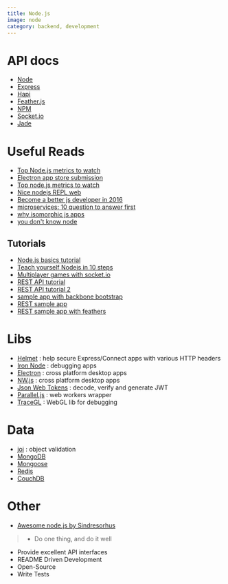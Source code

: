 ```yaml
---
title: Node.js
image: node
category: backend, development
---
```


# API docs

- [Node](https://nodejs.org/api/)
- [Express](http://expressjs.com/4x/api.html)
- [Hapi](http://hapijs.com/api)
- [Feather.js](http://docs.feathersjs.com/)
- [NPM](https://www.npmjs.com/)
- [Socket.io](http://socket.io/docs/)
- [Jade](http://jade-lang.com/api/)

# Useful Reads

- [Top Node.js metrics to watch](https://www.oreilly.com/ideas/top-nodejs-metrics-to-watch)
- [Electron app store submission](http://electron.atom.io/docs/latest/tutorial/mac-app-store-submission-guide/)
- [Top node.js metrics to watch](https://www.oreilly.com/ideas/top-nodejs-metrics-to-watch)
- [Nice nodejs REPL web](https://tonicdev.com/)
- [Become a better js developer in 2016](https://blog.risingstack.com/how-to-become-a-better-node-js-developer-in-2016/)
- [microservices: 10 question to answer first](https://datawire.io/creating-a-microservice-answer-these-10-questions-first/)
- [why isomorphic js apps](http://www.capitalone.io/blog/why-is-everyone-talking-about-isomorphic-javascript/)
- [you don't know node](http://webapplog.com/you-dont-know-node/)

## Tutorials

- [Node.js basics tutorial](https://blog.risingstack.com/node-hero-tutorial-getting-started-with-node-js/)
- [Teach yourself Nodejs in 10 steps](https://ponyfoo.com/articles/teach-yourself-nodejs-in-10-steps)
- [Multiplayer games with socket.io](http://modernweb.com/2013/09/30/building-multiplayer-games-with-node-js-and-socket-io/)
- [REST API tutorial](http://webapplog.com/express-js-4-node-js-and-mongodb-rest-api-tutorial/)
- [REST API tutorial 2](http://coenraets.org/blog/2012/10/creating-a-rest-api-using-node-js-express-and-mongodb/)
- [sample app with backbone bootstrap](http://coenraets.org/blog/2013/04/sample-application-with-backbone-js-and-twitter-bootstrap-updated-and-improved/)
- [REST sample app](https://github.com/ccoenraets/directory-rest-nodejs)
- [REST sample app with feathers](https://blog.feathersjs.com/building-a-rest-and-real-time-api-with-express-feathers-and-mongodb-12071e5417e1#.fdn1kwoaa)

# Libs

- [Helmet](https://www.npmjs.com/package/helmet) : help secure Express/Connect apps with various HTTP headers
- [Iron Node](http://s-a.github.io/iron-node/) : debugging apps
- [Electron](http://electron.atom.io/docs/latest/) : cross platform desktop apps
- [NW.js](http://nwjs.io/) : cross platform desktop apps
- [Json Web Tokens](http://jwt.io/) : decode, verify and generate JWT
- [Parallel.js](http://adambom.github.io/parallel.js/) : web workers wrapper
- [TraceGL](https://remysharp.com/2013/05/13/tracegl-for-javascript-debugging) : WebGL lib for debugging

# Data

- [joi](https://github.com/hapijs/joi) : object validation
- [MongoDB](https://docs.mongodb.org/manual/)
- [Mongoose](http://mongoosejs.com/docs/guide.html)
- [Redis](http://redis.io/documentation)
- [CouchDB](http://docs.couchdb.org/en/1.6.1/)

# Other
- [Awesome node.js by Sindresorhus](https://github.com/sindresorhus/awesome-nodejs)

> - Do one thing, and do it well
- Provide excellent API interfaces
- README Driven Development
- Open-Source
- Write Tests

